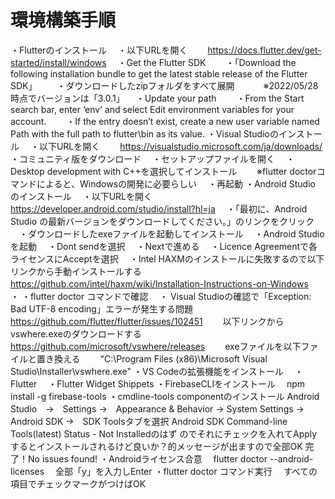 # 環境構築手順
・Flutterのインストール
　・以下URLを開く
　　https://docs.flutter.dev/get-started/install/windows
　・Get the Flutter SDK
　　・「Download the following installation bundle to get the latest stable release of the Flutter SDK」
　　・ダウンロードしたzipフォルダをすべて展開
　　　※2022/05/28 時点でバージョンは「3.0.1」
　・Update your path
　　・From the Start search bar, enter ‘env’ and select Edit environment variables for your account.
　　・If the entry doesn’t exist, create a new user variable named Path with the full path to flutter\bin as its value.
・Visual Studioのインストール
　・以下URLを開く
　　https://visualstudio.microsoft.com/ja/downloads/
　・コミュニティ版をダウンロード
　・セットアップファイルを開く
　・Desktop development with C++を選択してインストール
　　※flutter doctorコマンドによると、Windowsの開発に必要らしい
　・再起動
・Android Studio のインストール
　・以下URLを開く
　　https://developer.android.com/studio/install?hl=ja
　・「最初に、Android Studio の最新バージョンをダウンロードしてください。」のリンクをクリック
　・ダウンロードしたexeファイルを起動してインストール
　・Android Studioを起動
　・Dont sendを選択
　・Nextで進める
　・Licence Agreementで各ライセンスにAcceptを選択
　・Intel HAXMのインストールに失敗するので以下リンクから手動インストールする
　　https://github.com/intel/haxm/wiki/Installation-Instructions-on-Windows
　・
・flutter doctor コマンドで確認
　・ Visual Studioの確認で「Exception: Bad UTF-8 encoding」エラーが発生する問題
　　https://github.com/flutter/flutter/issues/102451
　　以下リンクからvswhere.exeのダウンロードする
　　https://github.com/microsoft/vswhere/releases
　　exeファイルを以下ファイルと置き換える
　　"C:\Program Files (x86)\Microsoft Visual Studio\Installer\vswhere.exe"
・VS Codeの拡張機能をインストール
　・Flutter
　・Flutter Widget Shippets
・FirebaseCLIをインストール
　npm install -g firebase-tools
・cmdline-tools componentのインストール
Android Studio　→　Settings →　Appearance & Behavior → System Settings → Android SDK →　SDK Toolsタブを選択
Android SDK Command-line Tools(latest) Status - Not Installedのはず
のでそれにチェックを入れてApplyするとインストールされるけど良いか？的メッセージが出ますので全部OK
完了！No issues found!
・Androidライセンス合意
　flutter doctor --android-licenses
　全部「y」を入力しEnter
・flutter doctor コマンド実行
　すべての項目でチェックマークがつけばOK
